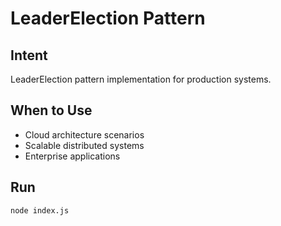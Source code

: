 # LeaderElection Pattern

## Intent
LeaderElection pattern implementation for production systems.

## When to Use
- Cloud architecture scenarios
- Scalable distributed systems
- Enterprise applications

## Run
```bash
node index.js
```
